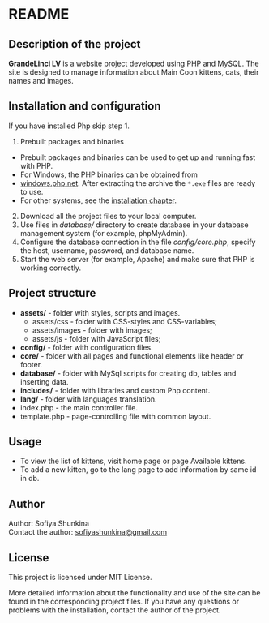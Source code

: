 # README 

## Description of the project
<b>GrandeLinci LV</b> is a website project developed using PHP and MySQL. The site is designed to manage information about Main Coon kittens, cats, their names and images.

## Installation and configuration
If you have installed Php skip step 1.
1. Prebuilt packages and binaries

- Prebuilt packages and binaries can be used to get up and running fast with PHP.
- For Windows, the PHP binaries can be obtained from
- [windows.php.net](https://windows.php.net). After extracting the archive the
`*.exe` files are ready to use.
- For other systems, see the [installation chapter](https://php.net/install).
2. Download all the project files to your local computer.
3. Use files in <i>database/</i> directory to create database in your database management system (for example, phpMyAdmin).
4. Configure the database connection in the file <i>config/core.php</i>, specify the host, username, password, and database name.
5. Start the web server (for example, Apache) and make sure that PHP is working correctly.

## Project structure
- <b>assets/</b> - folder with styles, scripts and images.
    + assets/css - folder with CSS-styles and CSS-variables;
    + assets/images - folder with images;
    + assets/js - folder with JavaScript files;
- <b>config/</b> - folder with configuration files.
- <b>core/</b> - folder with all pages and functional elements like header  or footer.
- <b>database/</b> - folder with MySql scripts for creating db, tables and inserting data.
- <b>includes/</b> - folder with libraries and custom Php content.
- <b>lang/</b> - folder with languages translation.
- index.php - the main controller file.
- template.php - page-controlling file with common layout.


## Usage
- To view the list of kittens, visit home page or page Available kittens.
- To add a new kitten, go to the lang page to add information by same id in db.


## Author
Author: Sofiya Shunkina<br>
Contact the author: sofiyashunkina@gmail.com

## License
This project is licensed under MIT License.

More detailed information about the functionality and use of the site can be found in the corresponding project files. If you have any questions or problems with the installation, contact the author of the project.
